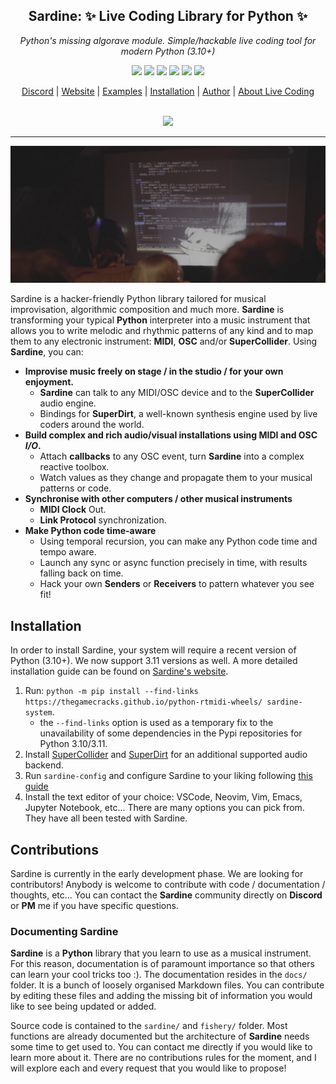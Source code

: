 <h2 align="center">
  <b>Sardine</b>: ✨ Live Coding Library for Python ✨
</h2>
<p align="center"><i>
  Python's missing algorave module.
  Simple/hackable live coding tool for modern Python (3.10+)
</i></p>

<p align="center">
  <img src=https://img.shields.io/discord/1029399269574193203 />
  <img src=https://img.shields.io/github/license/Bubobubobubobubo/sardine />
  <img src=https://img.shields.io/github/stars/Bubobubobubobubo/sardine />
  <img src=https://img.shields.io/pypi/wheel/sardine-system">
  <img src=https://img.shields.io/pypi/v/sardine-system">
  <img src=https://img.shields.io/pypi/status/sardine-system">
</p>

<p align="center">
  <a href="https://discord.gg/aPgV7mSFZh">Discord</a> |
  <a href="https://sardine.raphaelforment.fr/">Website</a> |
  <a href="https://sardine.raphaelforment.fr/documentation/sardinopedia/introduction/">Examples</a> |
  <a href="https://sardine.raphaelforment.fr/technical/installation/">Installation</a> |
  <a href="https://raphaelforment.fr/">Author</a>  |
  <a href="https://toplap.org/">About Live Coding</a>
  <br><br>
  <p align='center'>
    <a href="https://github.com/bubobubobubobubo/sardine/graphs/contributors">
    <img src="https://contrib.rocks/image?repo=bubobubobubobubo/sardine" />
    </a>
  </p>
</p>

-----------

![Sardine algorave picture](pictures/sardine_intro_picture_repo.png)

Sardine is a hacker-friendly Python library tailored for musical improvisation,
algorithmic composition and much more. **Sardine** is transforming your typical
**Python** interpreter into a music instrument that allows you to write melodic
and rhythmic patterns of any kind and to map them to any electronic instrument:
**MIDI**, **OSC** and/or **SuperCollider**. Using **Sardine**, you can:

- **Improvise music freely on stage / in the studio / for your own enjoyment.**
  - **Sardine** can talk to any MIDI/OSC device and to the **SuperCollider**
    audio engine.
  - Bindings for **SuperDirt**, a well-known synthesis engine used by
    live coders around the world.
- **Build complex and rich audio/visual installations using MIDI and OSC *I/O*.**
  - Attach **callbacks** to any OSC event, turn **Sardine** into a complex
    reactive toolbox.
  - Watch values as they change and propagate them to your musical patterns or code.
- **Synchronise with other computers / other musical instruments**
  - **MIDI Clock** Out.
  - **Link Protocol** synchronization.
- **Make Python code time-aware**
  - Using temporal recursion, you can make any Python code time and tempo aware.
  - Launch any sync or async function precisely in time,
    with results falling back on time.
  - Hack your own **Senders** or **Receivers** to pattern whatever you see fit!

## Installation

In order to install Sardine, your system will require a recent version of Python (3.10+). We now support 3.11 versions as well. A more detailed installation guide can be found on [Sardine's website](https://sardine.raphaelforment.fr/technical/installation/).

1) Run: `python -m pip install --find-links https://thegamecracks.github.io/python-rtmidi-wheels/ sardine-system`.
    - the `--find-links` option is used as a temporary fix to the unavailability of some dependencies in the Pypi repositories for Python 3.10/3.11.
2) Install [SuperCollider](https://supercollider.github.io/) and [SuperDirt](https://github.com/musikinformatik/SuperDirt) for an additional supported audio backend.
3) Run `sardine-config` and configure Sardine to your liking following [this guide](https://sardine.raphaelforment.fr/technical/configuration/)
4) Install the text editor of your choice: VSCode, Neovim, Vim, Emacs, Jupyter Notebook, etc... There are many options you can pick from. They have all been tested with Sardine.

## Contributions

Sardine is currently in the early development phase. We are looking for contributors! Anybody is welcome to contribute with code / documentation / thoughts, etc... You can contact the **Sardine** community directly on **Discord** or **PM** me if you have specific questions.

### Documenting Sardine

**Sardine** is a **Python** library that you learn to use as a musical instrument. For this reason, documentation is of paramount importance so that others can learn your cool tricks too :). The documentation resides in the `docs/` folder. It is a bunch of loosely organised Markdown files. You can contribute by editing these files and adding the missing bit of information you would like to see being updated or added.

Source code is contained to the `sardine/` and `fishery/` folder. Most functions are already documented but the architecture of **Sardine** needs some time to get used to. You can contact me directly if you would like to learn more about it. There are no contributions rules for the moment, and I will explore each and every request that you would like to propose!

